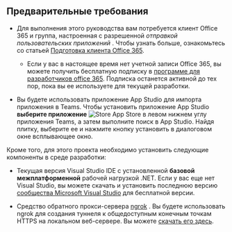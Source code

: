 ## <a name="prerequisites"></a>Предварительные требования

- Для выполнения этого руководства вам потребуется клиент Office 365 и группа, настроенная с разрешенной *отправкой пользовательских приложений* . Чтобы узнать больше, ознакомьтесь со статьей [Подготовка клиента Office 365](~/concepts/build-and-test/prepare-your-o365-tenant.md).
  - Если у вас в настоящее время нет учетной записи Office 365, вы можете получить бесплатную подписку в [программе для разработчиков office 365](/OfficeDev/office-dev-program-docs/docs/office-365-developer-program). Подписка останется активной до тех пор, пока вы ее используете для текущей разработки.

- Вы будете использовать приложение App Studio для импорта приложения в Teams. Чтобы установить приложение App Studio **выберите приложение** ![Store](~/assets/images/tab-images/storeApp.png) App Store в левом нижнем углу приложения Teams, а затем выполните поиск в App Studio. Найдя плитку, выберите ее и нажмите кнопку установить в диалоговом окне всплывающее окно.

Кроме того, для этого проекта необходимо установить следующие компоненты в среде разработки:

- Текущая версия Visual Studio IDE с установленной **базовой межплатформенной** рабочей нагрузкой .NET. Если у вас еще нет Visual Studio, вы можете скачать и установить последнюю версию [сообщества Microsoft Visual Studio](https://visualstudio.microsoft.com/downloads) для бесплатной версии.

- Средство обратного прокси-сервера [ngrok](https://ngrok.com) . Вы будете использовать ngrok для создания туннеля к общедоступным конечным точкам HTTPS на локальном веб-сервере. Вы можете [скачать его здесь](https://ngrok.com/download).
